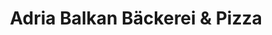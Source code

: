 ---
title: "Adria Balkan Bäckerei & Pizza"
url: /koblenz/adria-balkan-baeckerei-und-pizza/
shop: Bäckerei
---